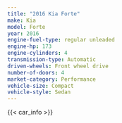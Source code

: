 ```yaml
---
title: "2016 Kia Forte"
make: Kia
model: Forte
year: 2016
engine-fuel-type: regular unleaded
engine-hp: 173
engine-cylinders: 4
transmission-type: Automatic
driven-wheels: Front wheel drive
number-of-doors: 4
market-category: Performance
vehicle-size: Compact
vehicle-style: Sedan
---
```


{{< car_info >}}
